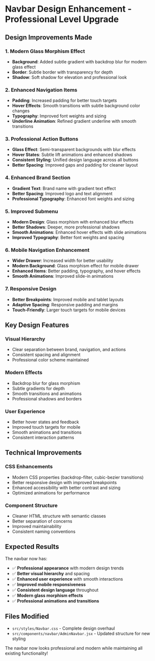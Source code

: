 # Navbar Design Enhancement - Professional Level Upgrade

## Design Improvements Made

### 1. **Modern Glass Morphism Effect**
- **Background**: Added subtle gradient with backdrop blur for modern glass effect
- **Border**: Subtle border with transparency for depth
- **Shadow**: Soft shadow for elevation and professional look

### 2. **Enhanced Navigation Items**
- **Padding**: Increased padding for better touch targets
- **Hover Effects**: Smooth transitions with subtle background color changes
- **Typography**: Improved font weights and sizing
- **Underline Animation**: Refined gradient underline with smooth transitions

### 3. **Professional Action Buttons**
- **Glass Effect**: Semi-transparent backgrounds with blur effects
- **Hover States**: Subtle lift animations and enhanced shadows
- **Consistent Styling**: Unified design language across all buttons
- **Better Spacing**: Improved gaps and padding for cleaner layout

### 4. **Enhanced Brand Section**
- **Gradient Text**: Brand name with gradient text effect
- **Better Spacing**: Improved logo and text alignment
- **Professional Typography**: Enhanced font weights and sizing

### 5. **Improved Submenu**
- **Modern Design**: Glass morphism with enhanced blur effects
- **Better Shadows**: Deeper, more professional shadows
- **Smooth Animations**: Enhanced hover effects with slide animations
- **Improved Typography**: Better font weights and spacing

### 6. **Mobile Navigation Enhancement**
- **Wider Drawer**: Increased width for better usability
- **Modern Background**: Glass morphism effect for mobile drawer
- **Enhanced Items**: Better padding, typography, and hover effects
- **Smooth Animations**: Improved slide-in animations

### 7. **Responsive Design**
- **Better Breakpoints**: Improved mobile and tablet layouts
- **Adaptive Spacing**: Responsive padding and margins
- **Touch-Friendly**: Larger touch targets for mobile devices

## Key Design Features

### **Visual Hierarchy**
- Clear separation between brand, navigation, and actions
- Consistent spacing and alignment
- Professional color scheme maintained

### **Modern Effects**
- Backdrop blur for glass morphism
- Subtle gradients for depth
- Smooth transitions and animations
- Professional shadows and borders

### **User Experience**
- Better hover states and feedback
- Improved touch targets for mobile
- Smooth animations and transitions
- Consistent interaction patterns

## Technical Improvements

### **CSS Enhancements**
- Modern CSS properties (backdrop-filter, cubic-bezier transitions)
- Better responsive design with improved breakpoints
- Enhanced accessibility with better contrast and sizing
- Optimized animations for performance

### **Component Structure**
- Cleaner HTML structure with semantic classes
- Better separation of concerns
- Improved maintainability
- Consistent naming conventions

## Expected Results

The navbar now has:
- ✅ **Professional appearance** with modern design trends
- ✅ **Better visual hierarchy** and spacing
- ✅ **Enhanced user experience** with smooth interactions
- ✅ **Improved mobile responsiveness**
- ✅ **Consistent design language** throughout
- ✅ **Modern glass morphism effects**
- ✅ **Professional animations and transitions**

## Files Modified
- `src/styles/Navbar.css` - Complete design overhaul
- `src/components/navbar/AdminNavbar.jsx` - Updated structure for new styling

The navbar now looks professional and modern while maintaining all existing functionality!

